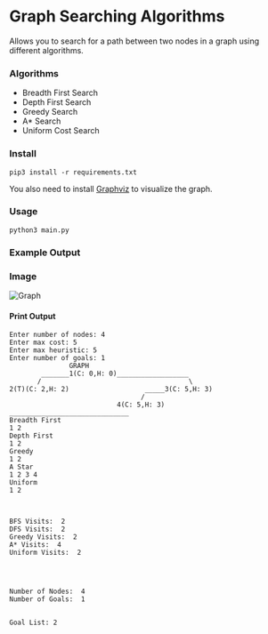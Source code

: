 # Graph Searching Algorithms
Allows you to search for a path between two nodes in a graph using different algorithms.

### Algorithms
- Breadth First Search
- Depth First Search
- Greedy Search
- A* Search
- Uniform Cost Search

### Install
```shell
pip3 install -r requirements.txt
```
You also need to install [Graphviz](https://graphviz.org/download/) to visualize the graph.

### Usage
```shell
python3 main.py
```

### Example Output
### Image
![Graph](https://github.com/Scot-Survivor/Graph-Searching/blob/master/docs/example.png?raw=true)
#### Print Output
```shell
Enter number of nodes: 4
Enter max cost: 5
Enter max heuristic: 5
Enter number of goals: 1
               GRAPH
        _______1(C: 0,H: 0)__________________      
       /                                     \     
2(T)(C: 2,H: 2)                   _____3(C: 5,H: 3)
                                 /                 
                           4(C: 5,H: 3)            
______________________________
Breadth First
1 2 
Depth First
1 2 
Greedy
1 2 
A Star
1 2 3 4 
Uniform
1 2 



BFS Visits:  2
DFS Visits:  2
Greedy Visits:  2
A* Visits:  4
Uniform Visits:  2




Number of Nodes:  4
Number of Goals:  1


Goal List: 2
```
